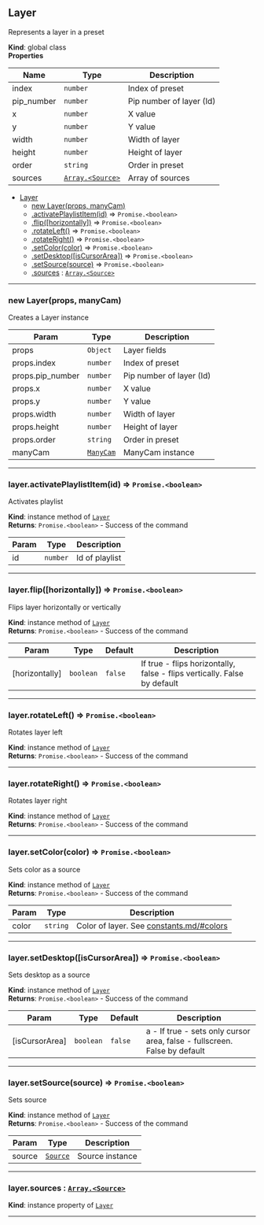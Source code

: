 
<a name="Layer"></a>

## Layer
Represents a layer in a preset

**Kind**: global class  
**Properties**

| Name | Type | Description |
| --- | --- | --- |
| index | <code>number</code> | Index of preset |
| pip_number | <code>number</code> | Pip number of layer (Id) |
| x | <code>number</code> | X value |
| y | <code>number</code> | Y value |
| width | <code>number</code> | Width of layer |
| height | <code>number</code> | Height of layer |
| order | <code>string</code> | Order in preset |
| sources | [<code>Array.&lt;Source&gt;</code>](#Source) | Array of sources |


* [Layer](#Layer)
    * [new Layer(props, manyCam)](#new_Layer_new)
    * [.activatePlaylistItem(id)](#Layer+activatePlaylistItem) ⇒ <code>Promise.&lt;boolean&gt;</code>
    * [.flip([horizontally])](#Layer+flip) ⇒ <code>Promise.&lt;boolean&gt;</code>
    * [.rotateLeft()](#Layer+rotateLeft) ⇒ <code>Promise.&lt;boolean&gt;</code>
    * [.rotateRight()](#Layer+rotateRight) ⇒ <code>Promise.&lt;boolean&gt;</code>
    * [.setColor(color)](#Layer+setColor) ⇒ <code>Promise.&lt;boolean&gt;</code>
    * [.setDesktop([isCursorArea])](#Layer+setDesktop) ⇒ <code>Promise.&lt;boolean&gt;</code>
    * [.setSource(source)](#Layer+setSource) ⇒ <code>Promise.&lt;boolean&gt;</code>
    * [.sources](#Layer+sources) : [<code>Array.&lt;Source&gt;</code>](#Source)


* * *

<a name="new_Layer_new"></a>

### new Layer(props, manyCam)
Creates a Layer instance


| Param | Type | Description |
| --- | --- | --- |
| props | <code>Object</code> | Layer fields |
| props.index | <code>number</code> | Index of preset |
| props.pip_number | <code>number</code> | Pip number of layer (Id) |
| props.x | <code>number</code> | X value |
| props.y | <code>number</code> | Y value |
| props.width | <code>number</code> | Width of layer |
| props.height | <code>number</code> | Height of layer |
| props.order | <code>string</code> | Order in preset |
| manyCam | [<code>ManyCam</code>](#ManyCam) | ManyCam instance |


* * *

<a name="Layer+activatePlaylistItem"></a>

### layer.activatePlaylistItem(id) ⇒ <code>Promise.&lt;boolean&gt;</code>
Activates playlist

**Kind**: instance method of [<code>Layer</code>](#Layer)  
**Returns**: <code>Promise.&lt;boolean&gt;</code> - Success of the command  

| Param | Type | Description |
| --- | --- | --- |
| id | <code>number</code> | Id of playlist |


* * *

<a name="Layer+flip"></a>

### layer.flip([horizontally]) ⇒ <code>Promise.&lt;boolean&gt;</code>
Flips layer horizontally or vertically

**Kind**: instance method of [<code>Layer</code>](#Layer)  
**Returns**: <code>Promise.&lt;boolean&gt;</code> - Success of the command  

| Param | Type | Default | Description |
| --- | --- | --- | --- |
| [horizontally] | <code>boolean</code> | <code>false</code> | If true - flips horizontally, false - flips vertically. False by default |


* * *

<a name="Layer+rotateLeft"></a>

### layer.rotateLeft() ⇒ <code>Promise.&lt;boolean&gt;</code>
Rotates layer left

**Kind**: instance method of [<code>Layer</code>](#Layer)  
**Returns**: <code>Promise.&lt;boolean&gt;</code> - Success of the command  

* * *

<a name="Layer+rotateRight"></a>

### layer.rotateRight() ⇒ <code>Promise.&lt;boolean&gt;</code>
Rotates layer right

**Kind**: instance method of [<code>Layer</code>](#Layer)  
**Returns**: <code>Promise.&lt;boolean&gt;</code> - Success of the command  

* * *

<a name="Layer+setColor"></a>

### layer.setColor(color) ⇒ <code>Promise.&lt;boolean&gt;</code>
Sets color as a source

**Kind**: instance method of [<code>Layer</code>](#Layer)  
**Returns**: <code>Promise.&lt;boolean&gt;</code> - Success of the command  

| Param | Type | Description |
| --- | --- | --- |
| color | <code>string</code> | Color of layer. See [constants.md/#colors](constants.md/#colors) |


* * *

<a name="Layer+setDesktop"></a>

### layer.setDesktop([isCursorArea]) ⇒ <code>Promise.&lt;boolean&gt;</code>
Sets desktop as a source

**Kind**: instance method of [<code>Layer</code>](#Layer)  
**Returns**: <code>Promise.&lt;boolean&gt;</code> - Success of the command  

| Param | Type | Default | Description |
| --- | --- | --- | --- |
| [isCursorArea] | <code>boolean</code> | <code>false</code> | a - If true - sets only cursor area, false - fullscreen. False by default |


* * *

<a name="Layer+setSource"></a>

### layer.setSource(source) ⇒ <code>Promise.&lt;boolean&gt;</code>
Sets source

**Kind**: instance method of [<code>Layer</code>](#Layer)  
**Returns**: <code>Promise.&lt;boolean&gt;</code> - Success of the command  

| Param | Type | Description |
| --- | --- | --- |
| source | [<code>Source</code>](#Source) | Source instance |


* * *

<a name="Layer+sources"></a>

### layer.sources : [<code>Array.&lt;Source&gt;</code>](#Source)
**Kind**: instance property of [<code>Layer</code>](#Layer)  

* * *

